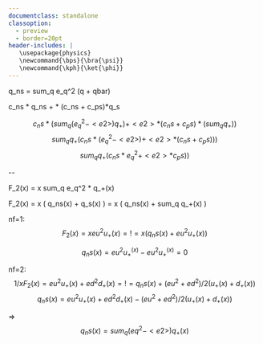 ```yaml
---
documentclass: standalone
classoption:
  - preview
  - border=20pt
header-includes: |
   \usepackage{physics}
   \newcommand{\bps}{\bra{\psi}}
   \newcommand{\kph}{\ket{\phi}}
---
```

<!--compile with:-->
<!--pandoc -s -o q_ns.pdf q_ns.md-->

q_ns = sum_q e_q^2 (q + qbar)

c_ns * q_ns + <e2> * (c_ns + c_ps)*q_s

$$ c_ns * ( sum_q (e_q^2 - <e2>) q_+ ) + <e2> * (c_ns + c_ps)* ( sum_q q_+) ) $$
$$ sum_q q_+ ( c_ns *  (e_q^2 - <e2>)  + <e2> * (c_ns + c_ps) ) ) $$
$$ sum_q q_+ ( c_ns * e_q^2 + <e2> * c_ps ) ) $$

--


F_2(x) = x sum_q e_q^2 * q_+(x)

F_2(x) = x ( q_ns(x) + <e2> q_s(x) )
 = x ( q_ns(x) + <e2> sum_q q_+(x) )

nf=1:
$$ F_2(x) = x eu^2 u_+(x) =!= x ( q_ns(x) + eu^2 u_+(x) ) $$

$$ q_ns(x) = eu^2 u_+^(x) - eu^2 u_+^(x) = 0 $$

nf=2:
$$ 1/x F_2(x) = eu^2 u_+(x) + ed^2 d_+(x) =!= q_ns(x) + (eu^2 + ed^2)/2 ( u_+(x) + d_+(x) ) $$
$$ q_ns(x) = eu^2 u_+(x) + ed^2 d_+(x) - (eu^2 + ed^2)/2 ( u_+(x) + d_+(x) ) $$

=>
$$ q_ns(x) = sum_q (eq^2 - <e2>) q_+(x) $$

<!-- vim: set ft=pandoc: -->
